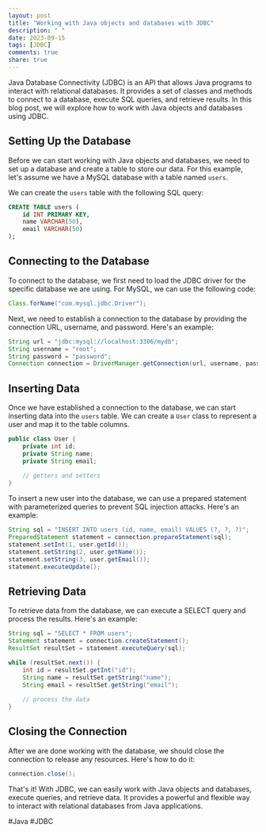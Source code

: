 ```yaml
---
layout: post
title: "Working with Java objects and databases with JDBC"
description: " "
date: 2023-09-15
tags: [JDBC]
comments: true
share: true
---
```


Java Database Connectivity (JDBC) is an API that allows Java programs to interact with relational databases. It provides a set of classes and methods to connect to a database, execute SQL queries, and retrieve results. In this blog post, we will explore how to work with Java objects and databases using JDBC.

## Setting Up the Database

Before we can start working with Java objects and databases, we need to set up a database and create a table to store our data. For this example, let's assume we have a MySQL database with a table named `users`.

We can create the `users` table with the following SQL query:

```sql
CREATE TABLE users (
    id INT PRIMARY KEY,
    name VARCHAR(50),
    email VARCHAR(50)
);
```

## Connecting to the Database

To connect to the database, we first need to load the JDBC driver for the specific database we are using. For MySQL, we can use the following code:

```java
Class.forName("com.mysql.jdbc.Driver");
```

Next, we need to establish a connection to the database by providing the connection URL, username, and password. Here's an example:

```java
String url = "jdbc:mysql://localhost:3306/mydb";
String username = "root";
String password = "password";
Connection connection = DriverManager.getConnection(url, username, password);
```

## Inserting Data

Once we have established a connection to the database, we can start inserting data into the `users` table. We can create a `User` class to represent a user and map it to the table columns.

```java
public class User {
    private int id;
    private String name;
    private String email;
    
    // getters and setters
}
```

To insert a new user into the database, we can use a prepared statement with parameterized queries to prevent SQL injection attacks. Here's an example:

```java
String sql = "INSERT INTO users (id, name, email) VALUES (?, ?, ?)";
PreparedStatement statement = connection.prepareStatement(sql);
statement.setInt(1, user.getId());
statement.setString(2, user.getName());
statement.setString(3, user.getEmail());
statement.executeUpdate();
```

## Retrieving Data

To retrieve data from the database, we can execute a SELECT query and process the results. Here's an example:

```java
String sql = "SELECT * FROM users";
Statement statement = connection.createStatement();
ResultSet resultSet = statement.executeQuery(sql);

while (resultSet.next()) {
    int id = resultSet.getInt("id");
    String name = resultSet.getString("name");
    String email = resultSet.getString("email");
    
    // process the data
}
```

## Closing the Connection

After we are done working with the database, we should close the connection to release any resources. Here's how to do it:

```java
connection.close();
```

That's it! With JDBC, we can easily work with Java objects and databases, execute queries, and retrieve data. It provides a powerful and flexible way to interact with relational databases from Java applications.

#Java #JDBC